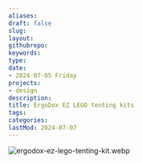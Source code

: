 ```yaml
---
aliases: 
draft: false
slug: 
layout: 
githubrepo: 
keywords: 
type: 
date:
- 2024-07-05 Friday
projects:
- design
description: 
title: ErgoDox EZ LEGO tenting kits
tags:
categories:
lastMod: 2024-07-07
---
```

![ergodox-ez-lego-tenting-kit.webp](/assets/ergodox-ez-lego-tenting-kit_1720221246988_0.webp)
